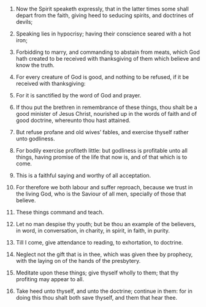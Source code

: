 1. Now the Spirit speaketh expressly, that in the latter times some
shall depart from the faith, giving heed to seducing spirits, and
doctrines of devils;

2. Speaking lies in hypocrisy; having their
conscience seared with a hot iron;

3. Forbidding to marry, and
commanding to abstain from meats, which God hath created to be
received with thanksgiving of them which believe and know the truth.

4. For every creature of God is good, and nothing to be refused, if
it be received with thanksgiving:

5. For it is sanctified by the word
of God and prayer.

6. If thou put the brethren in remembrance of these things, thou
shalt be a good minister of Jesus Christ, nourished up in the words of
faith and of good doctrine, whereunto thou hast attained.

7. But refuse profane and old wives’ fables, and exercise thyself
rather unto godliness.

8. For bodily exercise profiteth little: but godliness is profitable
unto all things, having promise of the life that now is, and of that
which is to come.

9. This is a faithful saying and worthy of all acceptation.

10. For therefore we both labour and suffer reproach, because we
trust in the living God, who is the Saviour of all men, specially of
those that believe.

11. These things command and teach.

12. Let no man despise thy youth; but be thou an example of the
believers, in word, in conversation, in charity, in spirit, in faith,
in purity.

13. Till I come, give attendance to reading, to exhortation, to
doctrine.

14. Neglect not the gift that is in thee, which was given thee by
prophecy, with the laying on of the hands of the presbytery.

15. Meditate upon these things; give thyself wholly to them; that thy
profiting may appear to all.

16. Take heed unto thyself, and unto the doctrine; continue in them:
for in doing this thou shalt both save thyself, and them that hear
thee.